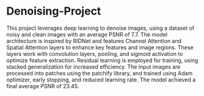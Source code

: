 # Denoising-Project
This project leverages deep learning to denoise images, using a dataset of noisy and clean images with an average PSNR of 7.7. The model architecture is inspired by RIDNet and features Channel Attention and Spatial Attention layers to enhance key features and image regions. These layers work with convolution layers, pooling, and sigmoid activation to optimize feature extraction. Residual learning is employed for training, using stacked generalization for increased efficiency. The input images are processed into patches using the patchify library, and trained using Adam optimizer, early stopping, and reduced learning rate. The model achieved a final average PSNR of 23.45.
